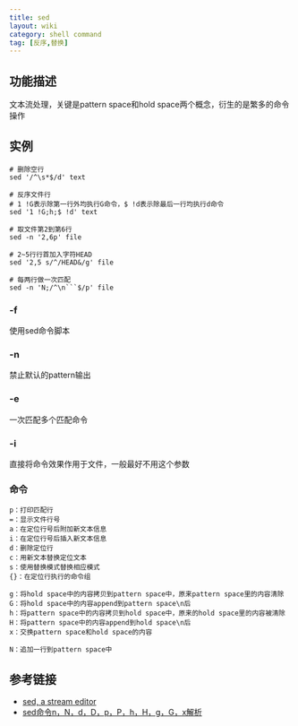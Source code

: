 ```yaml
---
title: sed
layout: wiki
category: shell command
tag: [反序,替换]
---
```


## 功能描述

文本流处理，关键是pattern space和hold space两个概念，衍生的是繁多的命令操作

## 实例

```shell
# 删除空行
sed '/^\s*$/d' text

# 反序文件行
# 1 !G表示除第一行外均执行G命令，$ !d表示除最后一行均执行d命令
sed '1 !G;h;$ !d' text

# 取文件第2到第6行
sed -n '2,6p' file

# 2~5行行首加入字符HEAD
sed '2,5 s/^/HEAD&/g' file

# 每两行做一次匹配
sed -n 'N;/^\n```$/p' file
```

### -f

使用sed命令脚本

### -n

禁止默认的pattern输出

### -e

一次匹配多个匹配命令

### -i

直接将命令效果作用于文件，一般最好不用这个参数

### 命令

```
p：打印匹配行
=：显示文件行号
a：在定位行号后附加新文本信息
i：在定位行号后插入新文本信息
d：删除定位行
c：用新文本替换定位文本
s：使用替换模式替换相应模式
{}：在定位行执行的命令组

g：将hold space中的内容拷贝到pattern space中，原来pattern space里的内容清除
G：将hold space中的内容append到pattern space\n后
h：将pattern space中的内容拷贝到hold space中，原来的hold space里的内容被清除
H：将pattern space中的内容append到hold space\n后
x：交换pattern space和hold space的内容

N：追加一行到pattern space中
```


## 参考链接

* [sed, a stream editor](https://www.gnu.org/software/sed/manual/sed.html)
* [sed命令n，N，d，D，p，P，h，H，g，G，x解析](http://blog.csdn.net/xiexingshishu/article/details/50514132)
